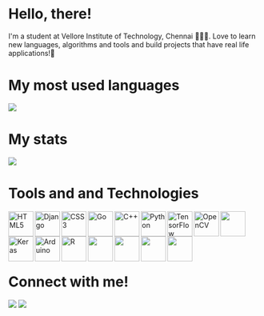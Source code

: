 # Hello, there!

I'm a student at Vellore Institute of Technology, Chennai 👨🏻‍🎓. Love to learn new languages, algorithms and tools and build projects that have real life applications!🚀

# My most used languages

<img src = "https://github-readme-stats.vercel.app/api/top-langs/?username=gauthumj&theme=synthwave&layout=compact&langs_count=12">

# My stats

<img src = "https://github-readme-stats.vercel.app/api?username=gauthumj&show_icons=true&theme=synthwave">

# Tools and and Technologies

[<img src="https://profilinator.rishav.dev/skills-assets/html5-original-wordmark.svg" alt="HTML5" height="50" align="left">](https://developer.mozilla.org/en-US/docs/Web/Guide/HTML/HTML5)
[<img src="https://profilinator.rishav.dev/skills-assets/django-original.svg" alt="Django" height="50" align="left" />](https://www.djangoproject.com/)
[<img src="https://profilinator.rishav.dev/skills-assets/css3-original-wordmark.svg" alt="CSS3" height="50"  align="left"/>](https://developer.mozilla.org/en-US/docs/Web/CSS)
[<img  src="https://profilinator.rishav.dev/skills-assets/go-original.svg" alt="Go" height="50" align="left" />](https://golang.org/)
[<img  src="https://profilinator.rishav.dev/skills-assets/cplusplus-original.svg" alt="C++" height="50" align="left" />](https://isocpp.org/)
[<img  src="https://profilinator.rishav.dev/skills-assets/python-original.svg" alt="Python" height="50" align="left"/>](https://www.python.org/)
[<img  src="https://profilinator.rishav.dev/skills-assets/tensorflow-icon.svg" alt="TensorFlow" height="50" align="left"/>](https://www.tensorflow.org/)
[<img  src="https://profilinator.rishav.dev/skills-assets/opencv-icon.svg" alt="OpenCV" height="50" align="left"/>](https://opencv.org/)
[<img  src="https://profilinator.rishav.dev/skills-assets/flutterio-icon.svg" height="50" align="left"/>](https://www.cprogramming.com/)
[<img src="https://profilinator.rishav.dev/skills-assets/keras.png" alt="Keras" height="50" align="left"/>](https://keras.io/)
[<img  src="https://profilinator.rishav.dev/skills-assets/arduino.png" alt="Arduino" height="50" align="left"/>](https://www.arduino.cc/)
[<img src="https://profilinator.rishav.dev/skills-assets/r.svg" alt="R" height="50" align="left"/>](https://www.r-project.org/)
[<img  src="https://profilinator.rishav.dev/skills-assets/react-original-wordmark.svg" height="50" align="left"/>](https://www.cprogramming.com/)
[<img  src="https://profilinator.rishav.dev/skills-assets/git-scm-icon.svg" height="50" align="left"/>](https://www.cprogramming.com/)
[<img  src="https://profilinator.rishav.dev/skills-assets/google_cloud-icon.svg" height="50" align="left"/>](https://www.cprogramming.com/)
[<img  src="https://profilinator.rishav.dev/skills-assets/firebase.png" height="50" align="left"/>](https://www.cprogramming.com/)
<br>
<br>
<br>
<br>
<br>

# Connect with me!

[<img src="https://img.shields.io/badge/linkedin-%231E77B5.svg?&style=for-the-badge&logo=linkedin&logoColor=white">](https://www.linkedin.com/in/gauthum-j-2399a0188/)
[<img src="https://img.shields.io/badge/instagram-%23000000.svg?&style=for-the-badge&logo=instagram&logoColor=white">](https://www.instagram.com/gauthum_j/)
